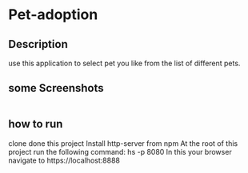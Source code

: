 # Pet-adoption
## Description
use this application to select pet you like from the list of different pets.

## some Screenshots
![]()
## how to run
clone done this project
Install http-server from npm
At the root of this project run the following command: hs -p 8080
In this your browser navigate to https://localhost:8888